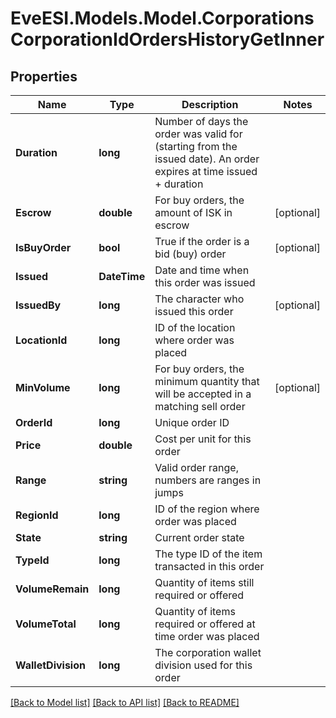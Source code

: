 # EveESI.Models.Model.CorporationsCorporationIdOrdersHistoryGetInner

## Properties

Name | Type | Description | Notes
------------ | ------------- | ------------- | -------------
**Duration** | **long** | Number of days the order was valid for (starting from the issued date). An order expires at time issued + duration | 
**Escrow** | **double** | For buy orders, the amount of ISK in escrow | [optional] 
**IsBuyOrder** | **bool** | True if the order is a bid (buy) order | [optional] 
**Issued** | **DateTime** | Date and time when this order was issued | 
**IssuedBy** | **long** | The character who issued this order | [optional] 
**LocationId** | **long** | ID of the location where order was placed | 
**MinVolume** | **long** | For buy orders, the minimum quantity that will be accepted in a matching sell order | [optional] 
**OrderId** | **long** | Unique order ID | 
**Price** | **double** | Cost per unit for this order | 
**Range** | **string** | Valid order range, numbers are ranges in jumps | 
**RegionId** | **long** | ID of the region where order was placed | 
**State** | **string** | Current order state | 
**TypeId** | **long** | The type ID of the item transacted in this order | 
**VolumeRemain** | **long** | Quantity of items still required or offered | 
**VolumeTotal** | **long** | Quantity of items required or offered at time order was placed | 
**WalletDivision** | **long** | The corporation wallet division used for this order | 

[[Back to Model list]](../README.md#documentation-for-models) [[Back to API list]](../README.md#documentation-for-api-endpoints) [[Back to README]](../README.md)

